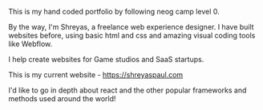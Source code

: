 This is my hand coded portfolio by following neog camp level 0. 

By the way, I'm Shreyas, a freelance web experience designer. I have built websites before, using basic html and css and amazing visual coding tools like Webflow. 

I help create websites for Game studios and SaaS startups. 

This is my current website - https://shreyaspaul.com

I'd like to go in depth about react and the other popular frameworks and methods used around the world!